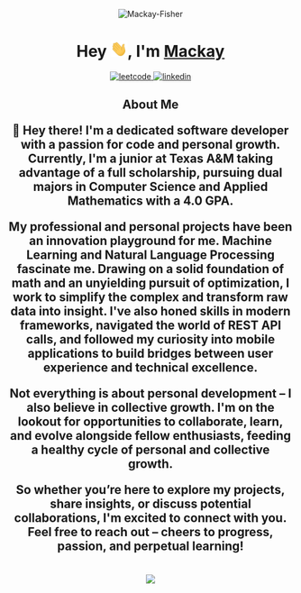 <p align="center"> 
	<img src="https://komarev.com/ghpvc/?username=Mackay-Fisher" alt="Mackay-Fisher"/>
</p>

<h1 align="center"> Hey <img width="30px" src="https://github.com/bsovs/bsovs/blob/main/assets/hi.gif">, I'm <a href="https://www.linkedin.com/in/mackay-fisher/">Mackay</a></h1>

<p align="center"> 
	<a href="https://leetcode.com/Mackay-Fisher/">
		<img src="https://img.shields.io/badge/-LeetCode-FFA116?style=for-the-badge&logo=LeetCode&logoColor=black" alt="leetcode"/>
	</a>
	<a href="https://www.linkedin.com/in/mackay-fisher/">
		<img src="https://img.shields.io/badge/LinkedIn-0077B5?style=for-the-badge&logo=linkedin&logoColor=white" alt="linkedin"/>
	</a>
</p>

<h2 align="center"> About Me
	<p>
		👋 Hey there! I'm a dedicated software developer with a passion for code and personal growth. Currently, I'm a junior at Texas A&M taking advantage of a full scholarship, pursuing dual majors in Computer Science and Applied Mathematics with a 4.0 GPA.

My professional and personal projects have been an innovation playground for me. Machine Learning and Natural Language Processing fascinate me. Drawing on a solid foundation of math and an unyielding pursuit of optimization, I work to simplify the complex and transform raw data into insight. I've also honed skills in modern frameworks, navigated the world of REST API calls, and followed my curiosity into mobile applications to build bridges between user experience and technical excellence.

Not everything is about personal development – I also believe in collective growth. I'm on the lookout for opportunities to collaborate, learn, and evolve alongside fellow enthusiasts, feeding a healthy cycle of personal and collective growth.

So whether you’re here to explore my projects, share insights, or discuss potential collaborations, I'm excited to connect with you. Feel free to reach out – cheers to progress, passion, and perpetual learning!
	</p>
</h2>

<div align="center">
  <br><img src="https://github-readme-stats.vercel.app/api?username=Mackay-Fisher"><br> 
</div>
